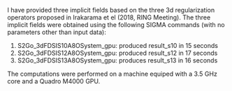 I have provided three implicit fields based on the three 3d regularization operators proposed in Irakarama et el (2018, RING Meeting).
The three implicit fields were obtained using the following SIGMA commands (with no parameters other than input data):
 
1. S2Go_3dFDSIS10A8OSystem_gpu: produced result_s10 in 15 seconds
2. S2Go_3dFDSIS12A8OSystem_gpu: produced result_s12 in 17 seconds
3. S2Go_3dFDSIS13A8OSystem_gpu: produces result_s13 in 16 seconds

The computations were performed on a machine equiped with a 3.5 GHz core and a Quadro M4000 GPU.
